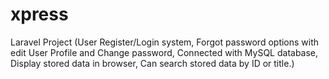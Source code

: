 # xpress
Laravel Project (User Register/Login system, Forgot password options with edit User Profile and Change password,  Connected with MySQL database, Display stored data in browser, Can search stored data by ID or title.)
